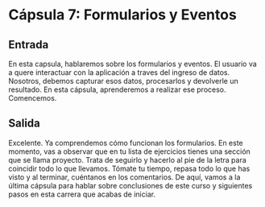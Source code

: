 # Cápsula 7: Formularios y Eventos

## Entrada
En esta capsula, hablaremos sobre los formularios y eventos.
El usuario va a quere interactuar con la aplicación a traves del ingreso de datos. Nosotros, debemos capturar esos datos, procesarlos y devolverle un resultado.
En esta cápsula, aprenderemos a realizar ese proceso.
Comencemos.

## Salida
Excelente. Ya comprendemos cómo funcionan los formularios. En este momento, vas a observar que en tu lista de ejercicios tienes una sección que se llama proyecto. Trata de seguirlo y hacerlo al pie de la letra para coincidir todo lo que llevamos. Tómate tu tiempo, repasa todo lo que has visto y al terminar, cuéntanos en los comentarios.
De aquí, vamos a la última cápsula para hablar sobre conclusiones de este curso y siguientes pasos en esta carrera que acabas de iniciar.